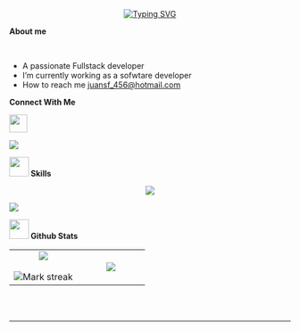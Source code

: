 <div align="center">
<a href="https://git.io/typing-svg"><img src="https://readme-typing-svg.demolab.com?font=Fira+Code&weight=450&size=30&pause=1000&color=2798F7&width=435&lines=I’m Steven+Ortiz" alt="Typing SVG" /></a>
</div>
	
 **About me**

<br>

- A passionate Fullstack developer 
- I’m currently working as a sofwtare developer
- How to reach me juansf_456@hotmail.com

**Connect With Me** 

<p align="left"> <a href="https://www.linkedin.com/in/juan-feo-bb1786249" target="_blank" rel="noreferrer"> <picture> <source media="(prefers-color-scheme: dark)" srcset="https://raw.githubusercontent.com/danielcranney/readme-generator/main/public/icons/socials/linkedin-dark.svg" /> <source media="(prefers-color-scheme: light)" srcset="https://raw.githubusercontent.com/danielcranney/readme-generator/main/public/icons/socials/linkedin.svg" /> <img src="https://raw.githubusercontent.com/danielcranney/readme-generator/main/public/icons/socials/linkedin.svg" width="32" height="32" /> </picture> </a></p>

<img src="https://user-images.githubusercontent.com/73097560/115834477-dbab4500-a447-11eb-908a-139a6edaec5c.gif"><br>

<img src="https://media2.giphy.com/media/QssGEmpkyEOhBCb7e1/giphy.gif?cid=ecf05e47a0n3gi1bfqntqmob8g9aid1oyj2wr3ds3mg700bl&rid=giphy.gif" width ="35"><b width ="35"> Skills</b>
<br>

<!--tech stack icons-->
<p align="center">
  <a href="https://skillicons.dev">
    <img src="https://skillicons.dev/icons?i=java,spring,php,dotnet,git,github,js,docker,aws,azure,postgres,mysql,mongodb,react,angular,html,css,bootstrap,ts,&perline=7" />
  </a>
</p>

<img src="https://user-images.githubusercontent.com/73097560/115834477-dbab4500-a447-11eb-908a-139a6edaec5c.gif"><br>


<img src="https://media.giphy.com/media/iY8CRBdQXODJSCERIr/giphy.gif" width="35"><b> Github Stats </b>
<br>

<p align="center">
  <!--- stats (start) -->
<table align="center">
<tr border="none">
<td width="50%" align="center">
    <img  align="center"  src="https://github-readme-stats.vercel.app/api?username=wkmo123&theme=dark&show_icons=true" />
  <br></br>
  <img  title="🔥 Get streak stats for your profile at git.io/streak-stats" alt="Mark streak" src="https://github-readme-streak-stats.herokuapp.com/?user=wkmo123&theme=dark&hide_border=false" /> 
</td>

<td width="50%" align="center">

  <img  align="center"  src="https://github-readme-stats.anuraghazra1.vercel.app/api/top-langs/?username=wkmo123&theme=dark&hide_border=false&no-bg=true&no-frame=true&langs_count=10"/>
  
  </td>
</tr>
</table>
<!--- stats (end) -->


</p>  
<br>
<br>

-----
